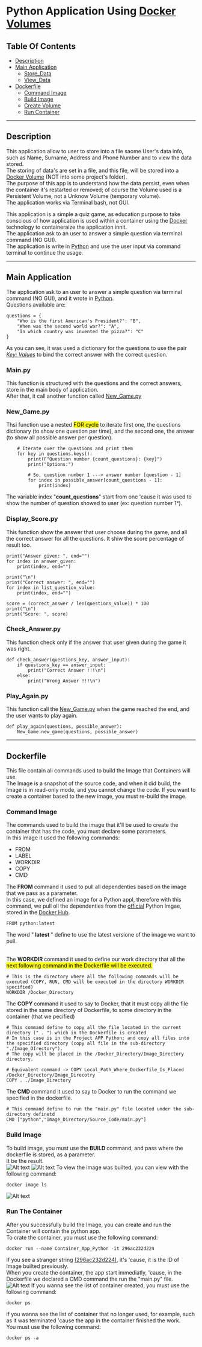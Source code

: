 # Python Application Using <ins>**Docker Volumes**</ins>
## Table Of Contents
* [Description](#description)
* [Main Application](#main_app)
  - [Store_Data](#store_data)
  - [View_Data](#view_data)
* [Dockerfile](#dockerfile)
  - [Command Image](#command_file)
  - [Build Image](#build_image)
  - [Create Volume](#create_volume)
  - [Run Container](#run_container)

---
<a name="description"></a> 
## Description
This application allow to user to store into a file saome User's data info, such as Name, Surname, Address and Phone Number and to view the data stored.<br>
The storing of data's are set in a file, and this file, will be stored into a [Docker Volume](https://docs.docker.com/engine/storage/volumes) (NOT into some project's folder).<br>
The purpose of this app is to understand how the data persist, even when the container it's restarted or removed; of course the Volume used is a Persistent Volume, not a Unknow Volume (temporary volume).<br>
The application works via Terminal bash, not GUI.

This application is a simple a quiz game, as education purpose to take conscious of how application is used within a container using the [Docker](https://www.docker.com) technology to containeraize the application innit.<br>
The application ask to an user to answer a simple question via terminal command (NO GUI).<br>
The application is write in [Python](https://www.python.org) and use the user input via command terminal to continue the usage.

---
<a name="main_application"></a>
## Main Application
The application ask to an user to answer a simple question via terminal command (NO GUI), and it wrote in [Python](https://www.python.org).<br>
Questions available are:
```
questions = {
    "Who is the first American's President?": "B",
    "When was the second world war?": "A",
    "In which country was invented the pizza?": "C"
}
```
As you can see, it was used a dictionary for the questions to use the pair <ins><em>Key: Values</em></ins> to bind the correct answer with the correct question.

<a name="main.py"></a>
### Main.py
This function is structured with the questions and the correct answers, store in the main body of application.<br>
After that, it call another function called [New_Game.py](#new_game.py)<br>

<a name="new_game.py"></a>
### New_Game.py
Thsi function use a nested <mark>FOR cycle</mark> to iterate first one, the questions dictionary (to show one question per time), and the second one, the answer (to show all possible answer per question).
```
    # Iterate over the questions and print them
    for key in questions.keys():
        print(F"Question number {count_questions}: {key}")
        print("Options:")

        # So, question number 1 ---> answer number [question - 1]
        for index in possible_answer[count_questions - 1]:
            print(index)
```
The variable index "<strong>count_questions</strong>" start from one 'cause it was used to show the number of question showed to user (ex: question number 1°).

<a name="display_score.py"></a>
### Display_Score.py
This function show the answer that user choose during the game, and all the correct answer for all the questions.
It shiw the score percentage of result too.
```
print("Answer given: ", end="")
for index in answer_given:
    print(index, end="")

print("\n")
print("Correct answer: ", end="")
for index in list_question_value:
    print(index, end="")
```
```
score = (correct_answer / len(questions_value)) * 100
print("\n")
print("Score: ", score)
```

<a name="check_answer.py"></a>
### Check_Answer.py
This function check only if the answer that user given during the game it was right.
```
def check_answer(questions_key, answer_input):
    if questions_key == answer_input:
        print("Correct Answer !!!\n")
    else:
        print("Wrong Answer !!!\n")
```

<a name="play_again.py"></a>
### Play_Again.py
This function call the [New_Game.py](#new_game.py) when the game reached the end, and the user wants to play again.
```
def play_again(questions, possible_answer):
    New_Game.new_game(questions, possible_answer)
```

---
<a name="dockerfile"></a>
## Dockerfile
This file contain all commands used to build the Image that Containers will use.<br>
The Image is a snapshot of the source code, and when it did build, the Image is in read-only mode, and you cannot change the code. If you want to create a container based to the new image, you must re-build the image.

<a name="command"></a>
### Command Image
The commands used to build the image that it'll be used to create the container that has the code, you must declare some parameters.<br>
In this image it used the following commands:
- FROM
- LABEL
- WORKDIR
- COPY
- CMD

The <strong> FROM </strong> command it used to pull all dependenties based on the image that we pass as a parameter.<br>
In this case, we defined an image for a Python appl, therefore with this command, we pull oll the dependenties from the <ins>official</ins> Python Imgae, stored in the [Docker Hub](https://hub.docker.com).
```
FROM python:latest
```
The word "<b> latest </b>" define to use the latest versione of the image we want to pull.<br><br>

The <strong> WORKDIR </strong> command it used to define our work directory that all the <mark> next following command in the Dockerfile </strong> will be executed.<br>
```
# This is the directory where all the following commands will be executed (COPY, RUN, CMD will be executed in the directory WORKDIR specified)
WORKDIR /Docker_Directory
```


The <strong> COPY </strong> command it used to say to Docker, that it must copy all the file stored in the same directory of Dockerfile, to some directory in the container (that we pecified)
```
# This command define to copy all the file located in the current directory (" . ") which in the Dockerfile is created
# In this case is in the Project APP Python; and copy all files into the specified directory (copy all file in the sub-directory "./Image_DIrectory").
# The copy will be placed in the /Docker_Directory/Image_Directory directory.

# Equivalent command -> COPY Local_Path_Where_Dockerfile_Is_Placed /Docker_Directory/Image_Direcotry
COPY . ./Image_Directory
```

The <strong> CMD </strong> command it used to say to Docker to run the command we specified in the dockerfile.
```
# This command define to run the "main.py" file located under the sub-directory definetd
CMD ["python","Image_Directory/Source_Code/main.py"]
```
<a name="build"></a>
### Build Image
To build image, you must use the <strong> BUILD </strong> command, and pass where the dockerfile is stored, as a parameter.<br>
It be the result.<br>
![Alt text](Readme_Screen/Build%20Command.png)
![Alt text](Readme_Screen/Execute%20Command%20Build.png)
To view the image was builted, you can view with the following command:
```
docker image ls
```
![Alt text](Readme_Screen/List%20Images.png)

<a name="run"></a>
### Run The Container
After you successfully build the Image, you can create and run the Container will contain the python app.<br>
To crate the container, you must use the following command:
```
docker run --name Container_App_Python -it 296ac232d224
```
If you see a stranger string <ins>(296ac232d224)</ins>, it's 'cause, it is the ID of Image builted previously.<br>
When you create the container, the app start immediatly, 'cause, in the Dockerfile we declared a CMD command the run the "main.py" file.<br>
![Alt text](Readme_Screen/App%20Running.png)
If you wanna see the list of container created, you must use the following command:
```
docker ps
```
if you wanna see the list of container that no longer used, for example, such as it was terminated 'cause the app in the container finished the work.<br>
You must use the following command:
```
docker ps -a
```

